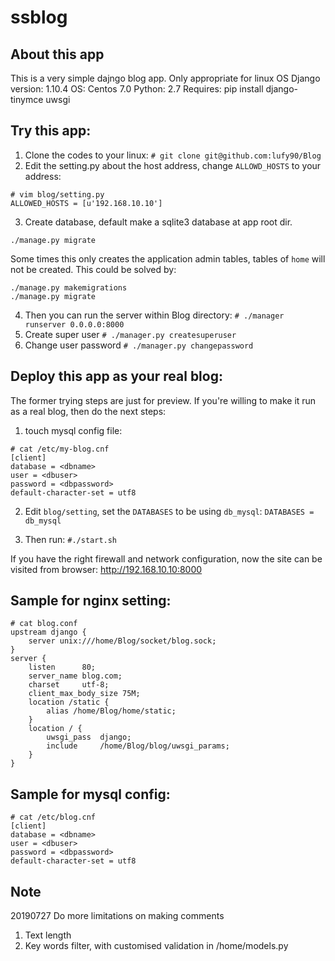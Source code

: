 # ssblog

## About this app
This is a very simple dajngo blog app.
Only appropriate for linux OS
Django version: 1.10.4 
OS: Centos 7.0
Python: 2.7 
Requires:
pip install django-tinymce uwsgi


## Try this app:
1. Clone the codes to your linux:
```# git clone git@github.com:lufy90/Blog```
2. Edit the setting.py about the host address, change ```ALLOWD_HOSTS``` to your
address:
```
# vim blog/setting.py
ALLOWED_HOSTS = [u'192.168.10.10']
```
3. Create database, default make a sqlite3 database at app root dir.
```
./manage.py migrate
```
   Some times this only creates the application admin tables, tables of `home` will not be created. This could be solved by:
```
./manage.py makemigrations
./manage.py migrate
```
4. Then you can run the server within Blog directory:
```# ./manager runserver 0.0.0.0:8000```
5. Create super user
```# ./manager.py createsuperuser ```
6. Change user password
```# ./manager.py changepassword ```

## Deploy this app as your real blog:
The former trying steps are just for preview. If you're
 willing to make it run as a real blog, then do the next steps:
1. touch mysql config file:
```
# cat /etc/my-blog.cnf
[client]
database = <dbname>
user = <dbuser>
password = <dbpassword>
default-character-set = utf8
```
2. Edit ```blog/setting```, set the ```DATABASES``` to be using ```db_mysql```: 
```DATABASES = db_mysql```

3. Then run:
```#./start.sh```

If you have the right firewall and network configuration, now the site can be 
visited from browser:
http://192.168.10.10:8000

## Sample for nginx setting:
```
# cat blog.conf
upstream django {
    server unix:///home/Blog/socket/blog.sock;
}
server {
    listen      80;
    server_name blog.com;
    charset     utf-8;
    client_max_body_size 75M;
    location /static {
        alias /home/Blog/home/static;
    }
    location / {
        uwsgi_pass  django;
        include     /home/Blog/blog/uwsgi_params;
    }
}
```
## Sample for mysql config:
```
# cat /etc/blog.cnf
[client]
database = <dbname>
user = <dbuser>
password = <dbpassword>
default-character-set = utf8
```

## Note
20190727
Do more limitations on making comments
1. Text length
2. Key words filter, with customised validation in /home/models.py

